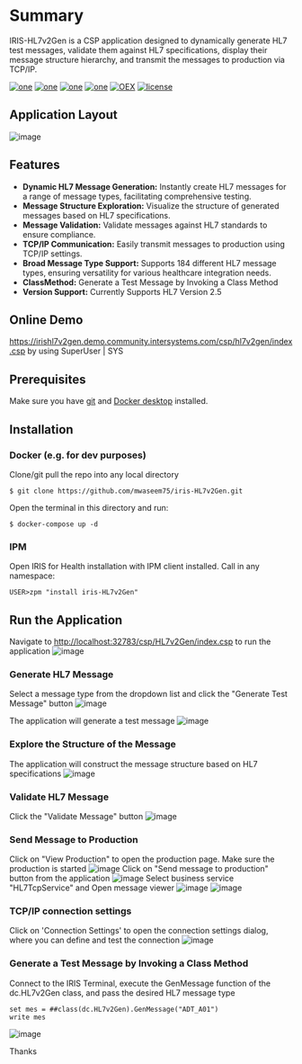 # Summary
IRIS-HL7v2Gen is a CSP application designed to dynamically generate HL7 test messages, validate them against HL7 specifications, display their message structure hierarchy, and transmit the messages to production via TCP/IP.

[![one](https://img.shields.io/badge/Platform-InterSystems%20IRIS-blue)](https://www.intersystems.com/data-platform/) [![one](https://img.shields.io/badge/WebFrameWork-CSP-Orange)](https://docs.intersystems.com/latest/csp/docbook/DocBook.UI.Page.cls?KEY=GCSP) [![one](https://img.shields.io/badge/Interoperability-HL7%20V2-yellow)](https://v2.hl7.org/conformance/HL7v2_Conformance_Methodology_R1_O1_Ballot_Revised_D9_-_September_2019_Introduction.html) [![one](https://img.shields.io/badge/Python%20Library-HL7apy-Maroon)](https://crs4.github.io/hl7apy/index.html) [![OEX](https://img.shields.io/badge/Available%20on-Intersystems%20Open%20Exchange-00b2a9.svg)]() [![license](https://img.shields.io/badge/License-MIT-blue.svg)](https://github.com/mwaseem75/iris-HL7v2Gen/blob/main/LICENSE)

## Application Layout
![image](https://github.com/user-attachments/assets/4eaa718f-88d6-4afd-8673-1e70f88a633f)


## Features
* **Dynamic HL7 Message Generation:** Instantly create HL7 messages for a range of message types, facilitating comprehensive testing.
* **Message Structure Exploration:** Visualize the structure of generated messages based on HL7 specifications.
* **Message Validation:** Validate messages against HL7 standards to ensure compliance.
* **TCP/IP Communication:** Easily transmit messages to production using TCP/IP settings.
* **Broad Message Type Support:** Supports 184 different HL7 message types, ensuring versatility for various healthcare integration needs.
* **ClassMethod:** Generate a Test Message by Invoking a Class Method
* **Version Support:** Currently Supports HL7 Version 2.5


## Online Demo
https://irishl7v2gen.demo.community.intersystems.com/csp/hl7v2gen/index.csp by using SuperUser | SYS


## Prerequisites
Make sure you have [git](https://git-scm.com/book/en/v2/Getting-Started-Installing-Git) and [Docker desktop](https://www.docker.com/products/docker-desktop) installed.


## Installation 
### Docker (e.g. for dev purposes)

Clone/git pull the repo into any local directory

```
$ git clone https://github.com/mwaseem75/iris-HL7v2Gen.git
```

Open the terminal in this directory and run:

```
$ docker-compose up -d
```

### IPM

Open IRIS for Health installation with IPM client installed. Call in any namespace:

```
USER>zpm "install iris-HL7v2Gen"
```

## Run the Application
Navigate to [http://localhost:32783/csp/HL7v2Gen/index.csp](http://localhost:32783/csp/HL7v2Gen/index.csp) to run the application
![image](https://github.com/user-attachments/assets/372a5428-63ac-4e02-9761-6983040dc934)


### Generate HL7 Message
Select a message type from the dropdown list and click the "Generate Test Message" button
![image](https://github.com/user-attachments/assets/16180f09-6431-4ce9-a0cf-be5b0a9ab120)


The application will generate a test message
![image](https://github.com/user-attachments/assets/bac805cb-4962-4f41-bd70-ec30ce54b98f)


### Explore the Structure of the Message
The application will construct the message structure based on HL7 specifications
![image](https://github.com/user-attachments/assets/8e346f74-f2b0-44ab-a7bd-6c2c749241d6)


### Validate HL7 Message
Click the "Validate Message" button
![image](https://github.com/user-attachments/assets/490798e7-b35e-4c13-b5af-55843d5a348c)


### Send Message to Production
Click on "View Production" to open the production page. Make sure the production is started
![image](https://github.com/user-attachments/assets/2531a108-09bc-4e41-8139-15d88069b611)
Click on "Send message to production" button from the application
![image](https://github.com/user-attachments/assets/39efeee4-ee72-4082-8aad-2a38bf920add)
Select business service "HL7TcpService" and Open message viewer 
![image](https://github.com/user-attachments/assets/b1c6c8bc-c6cd-4697-9e80-4b046081a214)
![image](https://github.com/user-attachments/assets/980b79ba-76a0-47c5-b0ee-53b80103bd0e)

### TCP/IP connection settings
Click on 'Connection Settings' to open the connection settings dialog, where you can define and test the connection
![image](https://github.com/user-attachments/assets/810da1d7-55d4-490a-bed0-94efd9cb38ef)
 

### Generate a Test Message by Invoking a Class Method
Connect to the IRIS Terminal, execute the GenMessage function of the dc.HL7v2Gen class, and pass the desired HL7 message type
```
set mes = ##class(dc.HL7v2Gen).GenMessage("ADT_A01")
write mes
```
![image](https://github.com/user-attachments/assets/997c239e-618c-4a94-8e09-aa91306dd334)


Thanks
